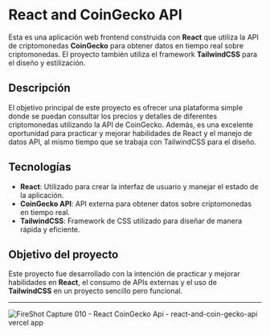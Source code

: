 # React and CoinGecko API

Esta es una aplicación web frontend construida con **React** que utiliza la API de criptomonedas **CoinGecko** para obtener datos en tiempo real sobre criptomonedas. El proyecto también utiliza el framework **TailwindCSS** para el diseño y estilización.

## Descripción

El objetivo principal de este proyecto es ofrecer una plataforma simple donde se puedan consultar los precios y detalles de diferentes criptomonedas utilizando la API de CoinGecko. Además, es una excelente oportunidad para practicar y mejorar habilidades de React y el manejo de datos API, al mismo tiempo que se trabaja con TailwindCSS para el diseño.

## Tecnologías

- **React**: Utilizado para crear la interfaz de usuario y manejar el estado de la aplicación.
- **CoinGecko API**: API externa para obtener datos sobre criptomonedas en tiempo real.
- **TailwindCSS**: Framework de CSS utilizado para diseñar de manera rápida y eficiente.

## Objetivo del proyecto

Este proyecto fue desarrollado con la intención de practicar y mejorar habilidades en **React**, el consumo de APIs externas y el uso de **TailwindCSS** en un proyecto sencillo pero funcional.

---

![FireShot Capture 010 - React CoinGecko Api - react-and-coin-gecko-api vercel app](https://github.com/adore1968/react-and-coin-gecko-api/assets/101434158/9ee1f82f-117f-4d6d-8d82-f3557fef52c8)
